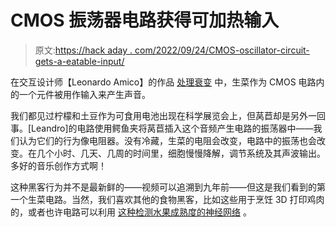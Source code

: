 # CMOS 振荡器电路获得可加热输入

> 原文:[https://hack aday . com/2022/09/24/CMOS-oscillator-circuit-gets-a-eatable-input/](https://hackaday.com/2022/09/24/cmos-oscillator-circuit-gets-an-eatable-input/)

在交互设计师【Leonardo Amico】的作品 [处理衰变](https://vimeo.com/64051542) 中，生菜作为 CMOS 电路内的一个元件被用作输入来产生声音。

我们都见过柠檬和土豆作为可食用电池出现在科学展览会上，但莴苣却是另外一回事。[Leandro]的电路使用鳄鱼夹将莴苣插入这个音频产生电路的振荡器中——我们认为它们的行为像电阻器。没有冷藏，生菜的电阻会改变，电路中的振荡也会改变。在几个小时、几天、几周的时间里，细胞慢慢降解，调节系统及其声波输出。多好的音乐创作方式啊！

这种黑客行为并不是最新鲜的——视频可以追溯到九年前——但这是我们看到的第一个生菜电路。当然，我们喜欢其他的食物黑客，比如这些用于烹饪 3D 打印鸡肉的[](https://www.engineering.columbia.edu/news/now-were-cooking-lasers)，或者也许电路可以利用 [这种检测水果成熟度的神经网络](https://hackaday.com/2021/07/22/detecting-ripeness-in-fruit-and-vegetables-via-neural-networks/) 。